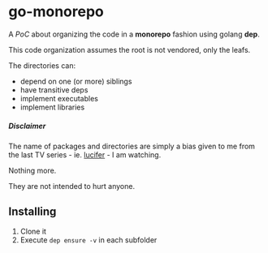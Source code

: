 # go-monorepo

A _PoC_ about organizing the code in a **monorepo** fashion using golang **dep**.

This code organization assumes the root is not vendored, only the leafs.

The directories can:

* depend on one (or more) siblings
* have transitive deps
* implement executables
* implement libraries

##### Disclaimer

The name of packages and directories are simply a bias given to me from the last TV series - ie. [lucifer](https://www.rottentomatoes.com/tv/lucifer) - I am watching.

Nothing more.

They are not intended to hurt anyone.

## Installing

1. Clone it
2. Execute `dep ensure -v` in each subfolder